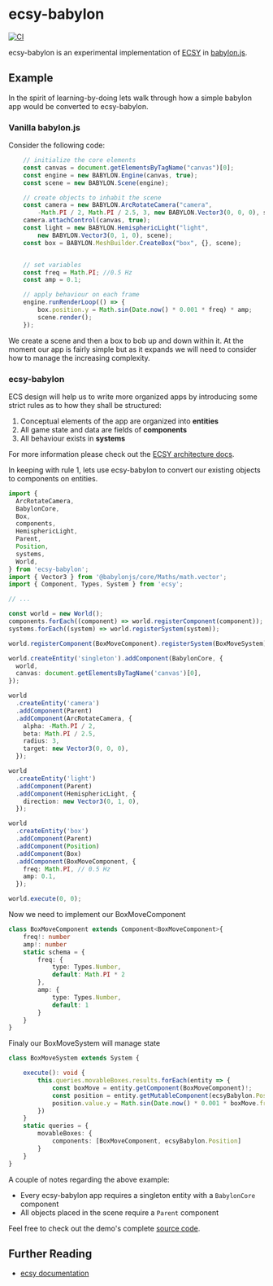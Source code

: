 # ecsy-babylon

[![CI](https://github.com/kaliber5/ecsy-babylon/actions/workflows/ci.yml/badge.svg)](https://github.com/kaliber5/ecsy-babylon/actions/workflows/ci.yml)

ecsy-babylon is an experimental implementation of [ECSY](https://ecsy.io/) in [babylon.js](https://www.babylonjs.com/).

## Example

In the spirit of learning-by-doing lets walk through how a simple babylon app would be converted to ecsy-babylon.

### Vanilla babylon.js

Consider the following code:

```ts
	// initialize the core elements
	const canvas = document.getElementsByTagName("canvas")[0];
	const engine = new BABYLON.Engine(canvas, true);
	const scene = new BABYLON.Scene(engine);

	// create objects to inhabit the scene
	const camera = new BABYLON.ArcRotateCamera("camera", 
		-Math.PI / 2, Math.PI / 2.5, 3, new BABYLON.Vector3(0, 0, 0), scene);
	camera.attachControl(canvas, true);
	const light = new BABYLON.HemisphericLight("light", 
		new BABYLON.Vector3(0, 1, 0), scene);
	const box = BABYLON.MeshBuilder.CreateBox("box", {}, scene);


	// set variables
	const freq = Math.PI; //0.5 Hz
	const amp = 0.1;

	// apply behaviour on each frame
	engine.runRenderLoop(() => {
		box.position.y = Math.sin(Date.now() * 0.001 * freq) * amp;
		scene.render();
	});

```

We create a scene and then a box to bob up and down within it. At the moment our app is fairly simple but as it expands we will need to consider how to manage the increasing complexity.

### ecsy-babylon

ECS design will help us to write more organized apps by introducing some strict rules as to how they shall be structured:
1. Conceptual elements of the app are organized into **entities**
2. All game state and data are fields of **components**
3. All behaviour exists in **systems**

For more information please check out the [ECSY architecture docs](https://ecsy.io/docs/#/manual/Architecture).

In keeping with rule 1, lets use ecsy-babylon to convert our existing objects to components on entities.

```ts
import {
  ArcRotateCamera,
  BabylonCore,
  Box,
  components,
  HemisphericLight,
  Parent,
  Position,
  systems,
  World,
} from 'ecsy-babylon';
import { Vector3 } from '@babylonjs/core/Maths/math.vector';
import { Component, Types, System } from 'ecsy';

// ...

const world = new World();
components.forEach((component) => world.registerComponent(component));
systems.forEach((system) => world.registerSystem(system));

world.registerComponent(BoxMoveComponent).registerSystem(BoxMoveSystem);

world.createEntity('singleton').addComponent(BabylonCore, {
  world,
  canvas: document.getElementsByTagName('canvas')[0],
});

world
  .createEntity('camera')
  .addComponent(Parent)
  .addComponent(ArcRotateCamera, {
    alpha: -Math.PI / 2,
    beta: Math.PI / 2.5,
    radius: 3,
    target: new Vector3(0, 0, 0),
  });

world
  .createEntity('light')
  .addComponent(Parent)
  .addComponent(HemisphericLight, {
    direction: new Vector3(0, 1, 0),
  });

world
  .createEntity('box')
  .addComponent(Parent)
  .addComponent(Position)
  .addComponent(Box)
  .addComponent(BoxMoveComponent, {
    freq: Math.PI, // 0.5 Hz
    amp: 0.1,
  });

world.execute(0, 0);
```

Now we need to implement our BoxMoveComponent

```ts
class BoxMoveComponent extends Component<BoxMoveComponent>{
	freq!: number
	amp!: number
	static schema = {
		freq: {
			type: Types.Number,
			default: Math.PI * 2
		},
		amp: {
			type: Types.Number,
			default: 1
		}
	}
}
```

Finaly our BoxMoveSystem will manage state

```ts
class BoxMoveSystem extends System {

	execute(): void {
		this.queries.movableBoxes.results.forEach(entity => {
			const boxMove = entity.getComponent(BoxMoveComponent)!;
			const position = entity.getMutableComponent(ecsyBabylon.Position)!
			position.value.y = Math.sin(Date.now() * 0.001 * boxMove.freq) * boxMove.amp;
		})
	}
	static queries = {
		movableBoxes: {
			components: [BoxMoveComponent, ecsyBabylon.Position]
		}
	}
}
```

A couple of notes regarding the above example:
- Every ecsy-babylon app requires a singleton entity with a `BabylonCore` component
- All objects placed in the scene require a `Parent` component

Feel free to check out the demo's complete [source code](demos/hello-world).

## Further Reading
- [ecsy documentation](https://ecsy.io/docs/#/)
